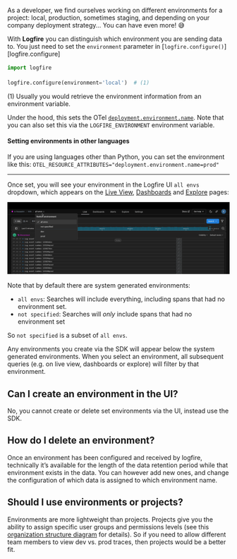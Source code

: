 As a developer, we find ourselves working on different environments for a project: local, production, sometimes staging, and depending on your company deployment strategy... You can have even more! 😅

With **Logfire** you can distinguish which environment you are sending data to.
You just need to set the `environment` parameter in [`logfire.configure()`][logfire.configure]

```py title="main.py"
import logfire

logfire.configure(environment='local')  # (1)
```
(1) Usually you would retrieve the environment information from an environment variable.

Under the hood, this sets the OTel [`deployment.environment.name`](https://opentelemetry.io/docs/specs/semconv/resource/deployment-environment/).
Note that you can also set this via the `LOGFIRE_ENVIRONMENT` environment variable.

#### Setting environments in other languages

If you are using languages other than Python, you can set the environment like this:
`OTEL_RESOURCE_ATTRIBUTES="deployment.environment.name=prod"`

---

Once set, you will see your environment in the Logfire UI `all envs` dropdown, which appears
on the [Live View](../web-ui/live.md), [Dashboards](../web-ui/dashboards.md) and [Explore](../web-ui/explore.md) pages:

![Environments](../../images/guide/environments.png)

Note that by default there are system generated environments:

- `all envs`: Searches will include everything, including spans that had no environment set.
- `not specified`: Searches will *only* include spans that had no environment set

So `not specified` is a subset of `all envs`.

Any environments you create via the SDK will appear below the system generated environments.
When you select an environment, all subsequent queries (e.g. on live view, dashboards or explore)
will filter by that environment.

## Can I create an environment in the UI?

No, you cannot create or delete set environments via the UI, instead use the SDK.

## How do I delete an environment?

Once an environment has been configured and received by logfire, technically it’s available for
the length of the data retention period while that environment exists in the data.
You can however add new ones, and change the configuration of which data is assigned to which
environment name.

## Should I use environments or projects?

Environments are more lightweight than projects. Projects give you the ability to assign specific
user groups and permissions levels (see this [organization structure diagram](../../reference/organization-structure.md)
for details). So if you need to allow different team members to view dev vs. prod traces, then projects would be a better fit.
